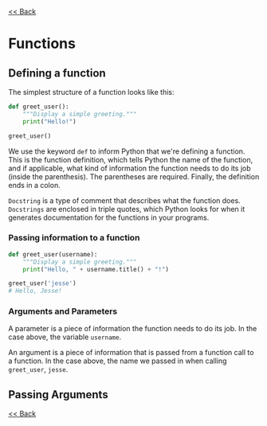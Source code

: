 [<< Back](README.md)

# Functions

## Defining a function

The simplest structure of a function looks like this:

```python
def greet_user():
    """Display a simple greeting."""
    print("Hello!")

greet_user()
```

We use the keyword `def` to inform Python that we're defining a function.
This is the function definition, which tells Python the name of the function, and if applicable, what kind of information the function needs to do its job (inside the parenthesis).
The parentheses are required. Finally, the definition ends in a colon.

`Docstring` is a type of comment that describes what the function does. `Docstrings` are enclosed in triple quotes, which Python looks for when it generates documentation for the functions in your programs.

### Passing information to a function

```python
def greet_user(username):
    """Display a simple greeting."""
    print("Hello, " + username.title() + "!")

greet_user('jesse')
# Hello, Jesse!
```

### Arguments and Parameters

A parameter is a piece of information the function needs to do its job. In the case above, the variable `username`.

An argument is a piece of information that is passed from a function call to a function. In the case above, the name we passed in when calling `greet_user`, `jesse`.

## Passing Arguments



[<< Back](README.md)
